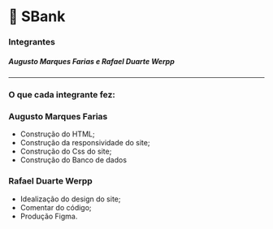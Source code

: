 # 💸 SBank

<h3>
  Integrantes
</h3>

<h5>
  Augusto Marques Farias e Rafael Duarte Werpp
</h5>

<hr>

<h3>
  O que cada integrante fez:
</h3>

 <h3> Augusto Marques Farias </h3>
   
  * Construção do HTML;
  * Construção da responsividade do site;
  * Construção do Css do site;
  * Construção do Banco de dados

<h3> Rafael Duarte Werpp </h3>
   
  * Idealização do design do site;
  * Comentar do código;
  * Produção Figma.

